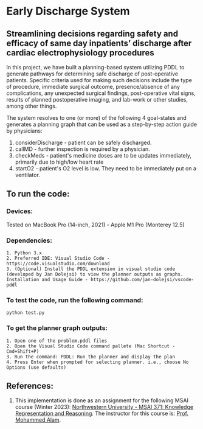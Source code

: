 # Early Discharge System
## Streamlining decisions regarding safety and efficacy of same day inpatients’ discharge after cardiac electrophysiology procedures

In this project, we have built a planning-based system utilizing PDDL to generate pathways for determining safe discharge of post-operative patients. Specific criteria used for making such decisions include the type of procedure, immediate surgical outcome, presence/absence of any complications, any unexpected surgical findings, post-operative vital signs, results of planned postoperative imaging, and lab-work or other studies, among other things.

The system resolves to one (or more) of the following 4 goal-states and generates a planning graph that can be used as a step-by-step action guide by physicians:
1. considerDischarge - patient can be safely discharged.
2. callMD - further inspection is required by a physician.
3. checkMeds - patient's medicine doses are to be updates immediately, primarily due to high/low heart rate
4. startO2 - patient's O2 level is low. They need to be immediately put on a ventilator. 

## To run the code:

### Devices:

Tested on MacBook Pro (14-inch, 2021) - Apple M1 Pro (Monterey 12.5)


### Dependencies:
```
1. Python 3.x
2. Preferred IDE: Visual Studio Code -  https://code.visualstudio.com/download
3. (Optional) Install the PDDL extension in visual studio code (developed by Jan Dolejsi) to view the planner outputs as graphs.
Installation and Usage Guide - https://github.com/jan-dolejsi/vscode-pddl
```


### To test the code, run the following command:

```
python test.py
```

### To get the planner graph outputs:

```
1. Open one of the problem.pddl files
2. Open the Visual Studio Code command pallete (Mac Shortcut - Cmd+Shift+P)
3. Run the command: PDDL: Run the planner and display the plan
4. Press Enter when prompted for selecting planner. i.e., choose No Options (use defaults)
```




## References:
1. This implementation is done as an assignment for the following MSAI course (Winter 2023): [Northwestern University - MSAI 371: Knowledge Representation and Reasoning](https://www.mccormick.northwestern.edu/artificial-intelligence/curriculum/descriptions/msai-371.html). The instructor for this course is: [Prof. Mohammed Alam](https://www.mccormick.northwestern.edu/research-faculty/directory/profiles/alam-mohammed.html).
